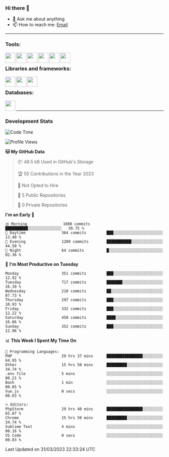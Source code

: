 ### Hi there 👋

- 💬 Ask me about anything
- 📫 How to reach me: [Email]

---

### Tools:
<img align='left' height="32" width="32" src="https://cdn.jsdelivr.net/npm/simple-icons@4.8.0/icons/phpstorm.svg" />
<img align='left' height="32" width="32" src="https://cdn.jsdelivr.net/npm/simple-icons@4.8.0/icons/webstorm.svg" />
<img align='left' height="32" width="32" src="https://cdn.jsdelivr.net/npm/simple-icons@4.8.0/icons/visualstudiocode.svg" />
<img align='left' height="32" width="32" src="https://cdn.jsdelivr.net/npm/simple-icons@4.8.0/icons/sublimetext.svg" />
<img align='left' height="32" width="32" src="https://cdn.jsdelivr.net/npm/simple-icons@4.8.0/icons/laragon.svg" />
<img align='left' height="32" width="32" src="https://cdn.jsdelivr.net/npm/simple-icons@4.8.0/icons/docker.svg" />
<br>

### Libraries and frameworks:
<img align='left' height="32" width="32" src="https://cdn.jsdelivr.net/npm/simple-icons@4.8.0/icons/laravel.svg" />
<img align='left' height="32" width="32" src="https://cdn.jsdelivr.net/npm/simple-icons@4.8.0/icons/vue-dot-js.svg" />
<img align='left' height="32" width="32" src="https://cdn.jsdelivr.net/npm/simple-icons@4.8.0/icons/jquery.svg" />
<br>

### Databases:
<img align='left' height="32" width="32" src="https://cdn.jsdelivr.net/npm/simple-icons@4.8.0/icons/mysql.svg" />
<br>

---
### Development Stats
<!--START_SECTION:waka-->
![Code Time](http://img.shields.io/badge/Code%20Time-1%2C235%20hrs%2020%20mins-blue)

![Profile Views](http://img.shields.io/badge/Profile%20Views-0-blue)

**🐱 My GitHub Data** 

> 📦 48.5 kB Used in GitHub's Storage 
 > 
> 🏆 55 Contributions in the Year 2023
 > 
> 🚫 Not Opted to Hire
 > 
> 📜 5 Public Repositories 
 > 
> 🔑 0 Private Repositories 
 > 
**I'm an Early 🐤** 

```text
🌞 Morning                1080 commits        ██████████░░░░░░░░░░░░░░░   39.75 % 
🌆 Daytime                364 commits         ███░░░░░░░░░░░░░░░░░░░░░░   13.40 % 
🌃 Evening                1209 commits        ███████████░░░░░░░░░░░░░░   44.50 % 
🌙 Night                  64 commits          █░░░░░░░░░░░░░░░░░░░░░░░░   02.36 % 
```
📅 **I'm Most Productive on Tuesday** 

```text
Monday                   351 commits         ███░░░░░░░░░░░░░░░░░░░░░░   12.92 % 
Tuesday                  717 commits         ███████░░░░░░░░░░░░░░░░░░   26.39 % 
Wednesday                210 commits         ██░░░░░░░░░░░░░░░░░░░░░░░   07.73 % 
Thursday                 297 commits         ███░░░░░░░░░░░░░░░░░░░░░░   10.93 % 
Friday                   332 commits         ███░░░░░░░░░░░░░░░░░░░░░░   12.22 % 
Saturday                 458 commits         ████░░░░░░░░░░░░░░░░░░░░░   16.86 % 
Sunday                   352 commits         ███░░░░░░░░░░░░░░░░░░░░░░   12.96 % 
```


📊 **This Week I Spent My Time On** 

```text
💬 Programming Languages: 
PHP                      29 hrs 37 mins      ████████████████░░░░░░░░░   64.95 % 
Other                    15 hrs 50 mins      █████████░░░░░░░░░░░░░░░░   34.74 % 
.env file                5 mins              ░░░░░░░░░░░░░░░░░░░░░░░░░   00.21 % 
Bash                     1 min               ░░░░░░░░░░░░░░░░░░░░░░░░░   00.05 % 
Vue.js                   0 secs              ░░░░░░░░░░░░░░░░░░░░░░░░░   00.03 % 

🔥 Editors: 
PhpStorm                 29 hrs 40 mins      ████████████████░░░░░░░░░   65.07 % 
Chrome                   15 hrs 50 mins      █████████░░░░░░░░░░░░░░░░   34.74 % 
Sublime Text             4 mins              ░░░░░░░░░░░░░░░░░░░░░░░░░   00.16 % 
VS Code                  0 secs              ░░░░░░░░░░░░░░░░░░░░░░░░░   00.03 % 
```


 Last Updated on 31/03/2023 22:33:24 UTC
<!--END_SECTION:waka-->

[huyviet]: https://huyviet.vn/
[EMAIl]: https://mail.google.com/mail/u/0/?fs=1&tf=cm&source=mailto&to=huynguyenviet0110@gmail.com
